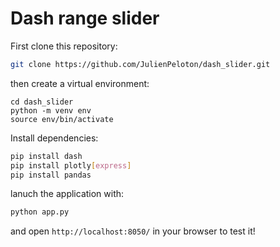 # Dash range slider

First clone this repository:

```bash
git clone https://github.com/JulienPeloton/dash_slider.git
```

then create a virtual environment:

```
cd dash_slider
python -m venv env
source env/bin/activate
```

Install dependencies:

```bash
pip install dash
pip install plotly[express]
pip install pandas

```

lanuch the application with:

```bash
python app.py
```

and open `http://localhost:8050/` in your browser to test it!
